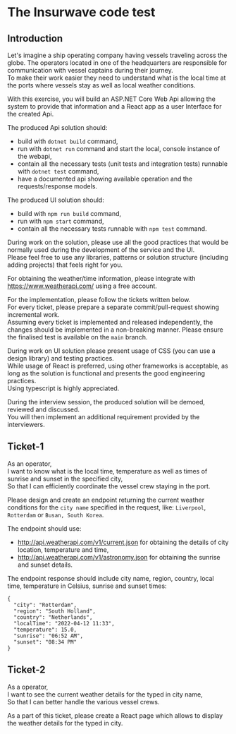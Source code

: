 # The Insurwave code test

## Introduction

Let's imagine a ship operating company having vessels traveling across the globe. The operators located in one of the headquarters are responsible for communication with vessel captains during their journey.  
To make their work easier they need to understand what is the local time at the ports where vessels stay as well as local weather conditions.

With this exercise, you will build an ASP.NET Core Web Api allowing the system to provide that information and a React app as a user Interface for the created Api.

The produced Api solution should:

- build with `dotnet build` command,
- run with `dotnet run` command and start the local, console instance of the webapi,
- contain all the necessary tests (unit tests and integration tests) runnable with `dotnet test` command,
- have a documented api showing available operation and the requests/response models.

The produced UI solution should:

- build with `npm run build` command,
- run with `npm start` command,
- contain all the necessary tests runnable with `npm test` command.

During work on the solution, please use all the good practices that would be normally used during the development of the service and the UI.  
Please feel free to use any libraries, patterns or solution structure (including adding projects) that feels right for you.  

For obtaining the weather/time information, please integrate with https://www.weatherapi.com/ using a free account.

For the implementation, please follow the tickets written below.  
For every ticket, please prepare a separate commit/pull-request showing incremental work.  
Assuming every ticket is implemented and released independently, the changes should be implemented in a non-breaking manner. 
Please ensure the finalised test is available on the `main` branch.

During work on UI solution please present usage of CSS (you can use a design library) and testing practices.  
While usage of React is preferred, using other frameworks is acceptable, as long as the solution is functional and presents the good engineering practices.  
Using typescript is highly appreciated.  

During the interview session, the produced solution will be demoed, reviewed and discussed.  
You will then implement an additional requirement provided by the interviewers.

## Ticket-1

As an operator,  
I want to know what is the local time, temperature as well as times of sunrise and sunset in the specified city,  
So that I can efficiently coordinate the vessel crew staying in the port.

Please design and create an endpoint returning the current weather conditions for the `city name` specified in the request, like: `Liverpool`, `Rotterdam` or `Busan, South Korea`.

The endpoint should use:

- http://api.weatherapi.com/v1/current.json for obtaining the details of city location, temperature and time,
- http://api.weatherapi.com/v1/astronomy.json for obtaining the sunrise and sunset details.

The endpoint response should include city name, region, country, local time, temperature in Celsius, sunrise and sunset times:

```
{
  "city": "Rotterdam",
  "region": "South Holland",
  "country": "Netherlands",
  "localTime": "2022-04-12 11:33",
  "temperature": 15.0,
  "sunrise": "06:52 AM",
  "sunset": "08:34 PM"
}
```

## Ticket-2

As a operator,  
I want to see the current weather details for the typed in city name,  
So that I can better handle the various vessel crews.

As a part of this ticket, please create a React page which allows to display the weather details for the typed in city.
